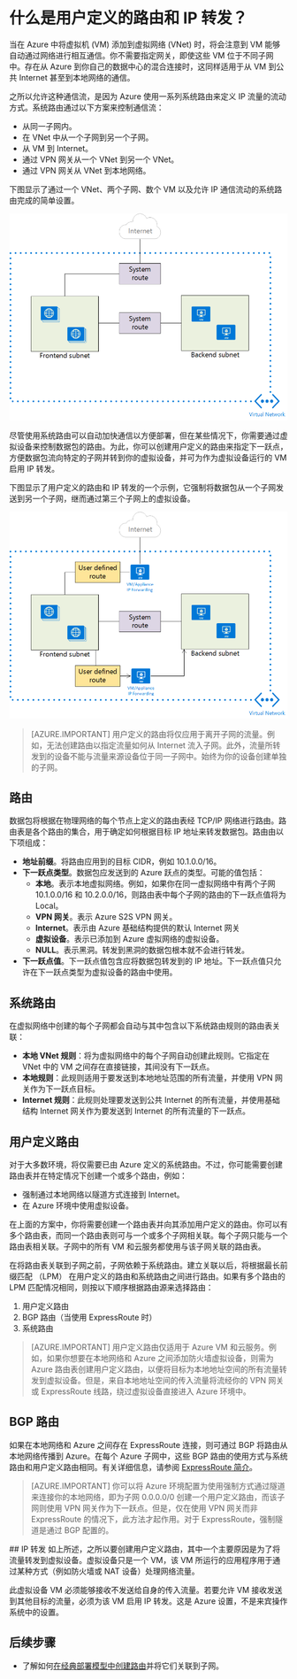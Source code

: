 <properties 
   pageTitle="什么是用户定义的路由和 IP 转发？"
   description="了解如何在 Azure 中使用用户定义的路由 (UDR) 和 IP 转发将流量转发到虚拟设备。"
   services="virtual-network"
   documentationCenter="na"
   authors="telmosampaio"
   manager="carmonm"
   editor="tysonn" />
<tags
	ms.service="virtual-network"
	ms.date="03/15/2016"
	wacn.date="05/24/2016"/>

# 什么是用户定义的路由和 IP 转发？
当在 Azure 中将虚拟机 (VM) 添加到虚拟网络 (VNet) 时，将会注意到 VM 能够自动通过网络进行相互通信。你不需要指定网关，即使这些 VM 位于不同子网中。存在从 Azure 到你自己的数据中心的混合连接时，这同样适用于从 VM 到公共 Internet 甚至到本地网络的通信。

之所以允许这种通信流，是因为 Azure 使用一系列系统路由来定义 IP 流量的流动方式。系统路由通过以下方案来控制通信流：

- 从同一子网内。
- 在 VNet 中从一个子网到另一个子网。
- 从 VM 到 Internet。
- 通过 VPN 网关从一个 VNet 到另一个 VNet。
- 通过 VPN 网关从 VNet 到本地网络。

下图显示了通过一个 VNet、两个子网、数个 VM 以及允许 IP 通信流动的系统路由完成的简单设置。

![Azure 中的系统路由](./media/virtual-networks-udr-overview/Figure1.png)

尽管使用系统路由可以自动加快通信以方便部署，但在某些情况下，你需要通过虚拟设备来控制数据包的路由。为此，你可以创建用户定义的路由来指定下一跃点，方便数据包流向特定的子网并转到你的虚拟设备，并可为作为虚拟设备运行的 VM 启用 IP 转发。

下图显示了用户定义的路由和 IP 转发的一个示例，它强制将数据包从一个子网发送到另一个子网，继而通过第三个子网上的虚拟设备。

![Azure 中的系统路由](./media/virtual-networks-udr-overview/Figure2.png)

>[AZURE.IMPORTANT] 用户定义的路由将仅应用于离开子网的流量。例如，无法创建路由以指定流量如何从 Internet 流入子网。此外，流量所转发到的设备不能与流量来源设备位于同一子网中。始终为你的设备创建单独的子网。

## 路由
数据包将根据在物理网络的每个节点上定义的路由表经 TCP/IP 网络进行路由。路由表是各个路由的集合，用于确定如何根据目标 IP 地址来转发数据包。路由由以下项组成：

- **地址前缀**。将路由应用到的目标 CIDR，例如 10.1.0.0/16。
- **下一跃点类型**。数据包应发送到的 Azure 跃点的类型。可能的值包括：
	- **本地**。表示本地虚拟网络。例如，如果你在同一虚拟网络中有两个子网 10.1.0.0/16 和 10.2.0.0/16，则路由表中每个子网的路由的下一跃点值将为 Local。
	- **VPN 网关**。表示 Azure S2S VPN 网关。 
	- **Internet**。表示由 Azure 基础结构提供的默认 Internet 网关 
	- **虚拟设备**。表示已添加到 Azure 虚拟网络的虚拟设备。
	- **NULL**。表示黑洞。转发到黑洞的数据包根本就不会进行转发。
- **下一跃点值**。下一跃点值包含应将数据包转发到的 IP 地址。下一跃点值只允许在下一跃点类型为虚拟设备的路由中使用。

## 系统路由
在虚拟网络中创建的每个子网都会自动与其中包含以下系统路由规则的路由表关联：

- **本地 VNet 规则**：将为虚拟网络中的每个子网自动创建此规则。它指定在 VNet 中的 VM 之间存在直接链接，其间没有下一跃点。
- **本地规则**：此规则适用于要发送到本地地址范围的所有流量，并使用 VPN 网关作为下一跃点目标。
- **Internet 规则**：此规则处理要发送到公共 Internet 的所有流量，并使用基础结构 Internet 网关作为要发送到 Internet 的所有流量的下一跃点。

## 用户定义路由
对于大多数环境，将仅需要已由 Azure 定义的系统路由。不过，你可能需要创建路由表并在特定情况下创建一个或多个路由，例如：

- 强制通过本地网络以隧道方式连接到 Internet。
- 在 Azure 环境中使用虚拟设备。

在上面的方案中，你将需要创建一个路由表并向其添加用户定义的路由。你可以有多个路由表，而同一个路由表则可与一个或多个子网相关联。每个子网只能与一个路由表相关联。子网中的所有 VM 和云服务都使用与该子网关联的路由表。

在将路由表关联到子网之前，子网依赖于系统路由。建立关联以后，将根据最长前缀匹配 （LPM） 在用户定义的路由和系统路由之间进行路由。如果有多个路由的 LPM 匹配情况相同，则按以下顺序根据路由源来选择路由：

1. 用户定义路由
1. BGP 路由（当使用 ExpressRoute 时）
1. 系统路由

>[AZURE.IMPORTANT] 用户定义路由仅适用于 Azure VM 和云服务。例如，如果你想要在本地网络和 Azure 之间添加防火墙虚拟设备，则需为 Azure 路由表创建用户定义路由，以便将目标为本地地址空间的所有流量转发到虚拟设备。但是，来自本地地址空间的传入流量将流经你的 VPN 网关或 ExpressRoute 线路，绕过虚拟设备直接进入 Azure 环境中。

## BGP 路由
如果在本地网络和 Azure 之间存在 ExpressRoute 连接，则可通过 BGP 将路由从本地网络传播到 Azure。在每个 Azure 子网中，这些 BGP 路由的使用方式与系统路由和用户定义路由相同。有关详细信息，请参阅 [ExpressRoute 简介](/documentation/articles/expressroute-introduction)。

>[AZURE.IMPORTANT] 你可以将 Azure 环境配置为使用强制方式通过隧道来连接你的本地网络，即为子网 0.0.0.0/0 创建一个用户定义路由，而该子网则使用 VPN 网关作为下一跃点。但是，仅在使用 VPN 网关而非 ExpressRoute 的情况下，此方法才起作用。对于 ExpressRoute，强制隧道是通过 BGP 配置的。

##<a name="ip-forwarding"></a> IP 转发
如上所述，之所以要创建用户定义路由，其中一个主要原因是为了将流量转发到虚拟设备。虚拟设备只是一个 VM，该 VM 所运行的应用程序用于通过某种方式（例如防火墙或 NAT 设备）处理网络流量。

此虚拟设备 VM 必须能够接收不发送给自身的传入流量。若要允许 VM 接收发送到其他目标的流量，必须为该 VM 启用 IP 转发。这是 Azure 设置，不是来宾操作系统中的设置。

## 后续步骤

- 了解如何[在经典部署模型中创建路由](/documentation/articles/virtual-network-create-udr-classic-ps)并将它们关联到子网。

<!---HONumber=Mooncake_0418_2016-->